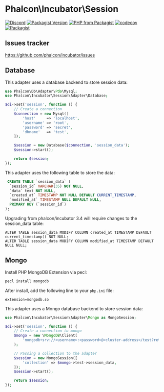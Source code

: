 # Phalcon\Incubator\Session

[![Discord](https://img.shields.io/discord/310910488152375297?label=Discord)](http://phalcon.link/discord)
[![Packagist Version](https://img.shields.io/packagist/v/phalcon/incubator-session)](https://packagist.org/packages/phalcon/incubator-session)
[![PHP from Packagist](https://img.shields.io/packagist/php-v/phalcon/incubator-session)](https://packagist.org/packages/phalcon/incubator-session)
[![codecov](https://codecov.io/gh/phalcon/incubator-session/branch/master/graph/badge.svg)](https://codecov.io/gh/phalcon/incubator-session)
[![Packagist](https://img.shields.io/packagist/dd/phalcon/incubator-session)](https://packagist.org/packages/phalcon/incubator-session/stats)

## Issues tracker

https://github.com/phalcon/incubator/issues

## Database

This adapter uses a database backend to store session data:

```php
use Phalcon\Db\Adapter\Pdo\Mysql;
use Phalcon\Incubator\Session\Adapter\Database;

$di->set('session', function () {
    // Create a connection
    $connection = new Mysql([
        'host'     => 'localhost',
        'username' => 'root',
        'password' => 'secret',
        'dbname'   => 'test',
    ]);

    $session = new Database($connection, 'session_data');
    $session->start();

    return $session;
});

```

This adapter uses the following table to store the data:

```sql
 CREATE TABLE `session_data` (
  `session_id` VARCHAR(35) NOT NULL,
  `data` text NOT NULL,
  `created_at` TIMESTAMP NOT NULL DEFAULT CURRENT_TIMESTAMP,
  `modified_at` TIMESTAMP NULL DEFAULT NULL,
  PRIMARY KEY (`session_id`)
);
```

Upgrading from phalcon/incubator 3.4 will require changes to the session_data table:

```
ALTER TABLE session_data MODIFY COLUMN created_at TIMESTAMP DEFAULT current_timestamp() NOT NULL;
ALTER TABLE session_data MODIFY COLUMN modified_at TIMESTAMP DEFAULT NULL NULL;
```

## Mongo

Install PHP MongoDB Extension via pecl:

```bash
pecl install mongodb
```

After install, add the following line to your `php.ini` file:

```
extension=mongodb.so
```

This adapter uses a Mongo database backend to store session data:

```php
use Phalcon\Incubator\Session\Adapter\Mongo as MongoSession;

$di->set('session', function () {
    // Create a connection to mongo
    $mongo = new \MongoDB\Client(
        'mongodb+srv://<username>:<password>@<cluster-address>/test?retryWrites=true&w=majority'
    );

    // Passing a collection to the adapter
    $session = new MongoSession([
        'collection' => $mongo->test->session_data,
    ]);
    $session->start();

    return $session;
});
```
